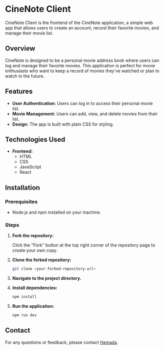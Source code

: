 # CineNote Client

CineNote Client is the frontend of the CineNote application, a simple web app that allows users to create an account, record their favorite movies, and manage their movie list.

## Overview

CineNote is designed to be a personal movie address book where users can log and manage their favorite movies. This application is perfect for movie enthusiasts who want to keep a record of movies they've watched or plan to watch in the future.

## Features

- **User Authentication:** Users can log in to access their personal movie list.
- **Movie Management:** Users can add, view, and delete movies from their list.
- **Design:** The app is built with plain CSS for styling.

## Technologies Used

- **Frontend:**
  - HTML
  - CSS
  - JavaScript
  - React

## Installation

### Prerequisites

- Node.js and npm installed on your machine.

### Steps

1. **Fork the repository:**

   Click the "Fork" button at the top right corner of the repository page to create your own copy.

2. **Clone the forked repository:**

   ```bash
   git clone <your-forked-repository-url>
   ```

3. **Navigate to the project directory.**

4. **Install dependencies:**

   ```bash
   npm install
   ```

5. **Run the application:**

   ```bash
   npm run dev
   ```

## Contact

For any questions or feedback, please contact [Hamada](https://hmad.netlify.app/).
